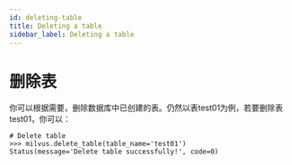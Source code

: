 ```yaml
---
id: deleting-table
title: Deleting a table
sidebar_label: Deleting a table
---
```


# 删除表

你可以根据需要，删除数据库中已创建的表。仍然以表test01为例，若要删除表test01，你可以：

```
# Delete table
>>> milvus.delete_table(table_name='test01')
Status(message='Delete table successfully!', code=0)
```

